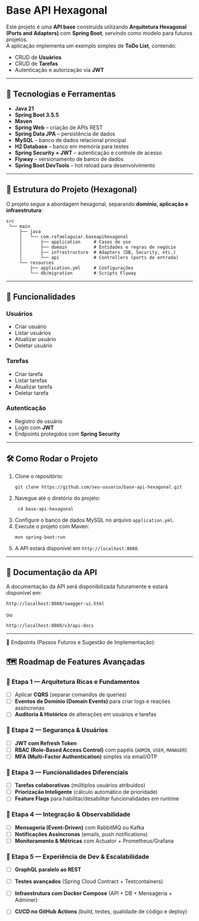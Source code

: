 # Base API Hexagonal

Este projeto é uma **API base** construída utilizando **Arquitetura Hexagonal (Ports and Adapters)** com **Spring Boot**, servindo como modelo para futuros projetos.  
A aplicação implementa um exemplo simples de **ToDo List**, contendo:

- CRUD de **Usuários**
- CRUD de **Tarefas**
- Autenticação e autorização via **JWT**

---

## 🚀 Tecnologias e Ferramentas

- **Java 21**
- **Spring Boot 3.5.5**
- **Maven**
- **Spring Web** – criação de APIs REST
- **Spring Data JPA** – persistência de dados
- **MySQL** – banco de dados relacional principal
- **H2 Database** – banco em memória para testes
- **Spring Security + JWT** – autenticação e controle de acesso
- **Flyway** – versionamento de banco de dados
- **Spring Boot DevTools** – hot reload para desenvolvimento

---

## 📂 Estrutura do Projeto (Hexagonal)

O projeto segue a abordagem hexagonal, separando **domínio, aplicação e infraestrutura**:  

```
src
 └── main
     ├── java
     │   └── com.rafaelaguiar.baseapihexagonal
     │       ├── application     # Casos de uso
     │       ├── domain          # Entidades e regras de negócio
     │       ├── infrastructure  # Adapters (DB, Security, etc.)
     │       └── api             # Controllers (ports de entrada)
     └── resources
         ├── application.yml     # Configurações
         └── db/migration        # Scripts Flyway
```

---

## 📌 Funcionalidades

### Usuários
- Criar usuário
- Listar usuários
- Atualizar usuário
- Deletar usuário

### Tarefas
- Criar tarefa
- Listar tarefas
- Atualizar tarefa
- Deletar tarefa

### Autenticação
- Registro de usuário
- Login com **JWT**
- Endpoints protegidos com **Spring Security**

---

## 🛠️ Como Rodar o Projeto

1. Clone o repositório:
   ```
   git clone https://github.com/seu-usuario/base-api-hexagonal.git
   ```
2. Navegue até o diretório do projeto:
   ```
    cd base-api-hexagonal
   ```
3. Configure o banco de dados MySQL no arquivo `application.yml`.
4. Execute o projeto com Maven:
   ```
   mvn spring-boot:run
   ```
5. A API estará disponível em `http://localhost:8080`.


---
## 📄 Documentação da API
A documentação da API será disponibilizada futuramente e estará disponível em:
```
http://localhost:8080/swagger-ui.html
```   
ou
```
http://localhost:8080/v3/api-docs
```
---
🔑 Endpoints (Passos Futuros e Sugestão de Implementação):

## 🗺️ Roadmap de Features Avançadas

### 🔹 Etapa 1 — Arquitetura Ricas e Fundamentos
- [ ] Aplicar **CQRS** (separar comandos de queries)
- [ ] **Eventos de Domínio (Domain Events)** para criar logs e reações assíncronas
- [ ] **Auditoria & Histórico** de alterações em usuários e tarefas

### 🔹 Etapa 2 — Segurança & Usuários
- [ ] **JWT com Refresh Token**
- [ ] **RBAC (Role-Based Access Control)** com papéis (`ADMIN`, `USER`, `MANAGER`)
- [ ] **MFA (Multi-Factor Authentication)** simples via email/OTP

### 🔹 Etapa 3 — Funcionalidades Diferenciais
- [ ] **Tarefas colaborativas** (múltiplos usuários atribuídos)
- [ ] **Priorização Inteligente** (cálculo automático de prioridade)
- [ ] **Feature Flags** para habilitar/desabilitar funcionalidades em runtime

### 🔹 Etapa 4 — Integração & Observabilidade
- [ ] **Mensageria (Event-Driven)** com RabbitMQ ou Kafka
- [ ] **Notificações Assíncronas** (emails, push notifications)
- [ ] **Monitoramento & Métricas** com Actuator + Prometheus/Grafana

### 🔹 Etapa 5 — Experiência de Dev & Escalabilidade
- [ ] **GraphQL paralelo ao REST**
- [ ] **Testes avançados** (Spring Cloud Contract + Testcontainers)
- [ ] **Infraestrutura com Docker Compose** (API + DB + Mensageria + Adminer)
- [ ] **CI/CD no GitHub Actions** (build, testes, qualidade de código e deploy)  


